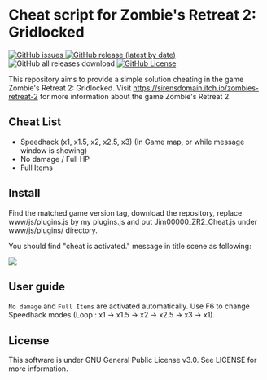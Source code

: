 # Cheat script for Zombie's Retreat 2: Gridlocked

<div>
    <p align="left">
        <a href="https://github.com/Jim00000/Zombies-Retreat-2-Cheat-Script/issues">
            <img src="https://img.shields.io/github/issues/Jim00000/Zombies-Retreat-2-Cheat-Script?style=flat-square" alt="GitHub issues">
        </a>
        <a href="https://github.com/Jim00000/Zombies-Retreat-2-Cheat-Script/releases/latest">
            <img src="https://img.shields.io/github/v/release/Jim00000/Zombies-Retreat-2-Cheat-Script?style=flat-square" alt="GitHub release (latest by date)">
        </a>
        <a>
            <img src="https://img.shields.io/github/downloads/Jim00000/Zombies-Retreat-2-Cheat-Script/total?style=flat-square" alt="GitHub all releases download">
        </a>
        <a href="https://github.com/Jim00000/Zombies-Retreat-2-Cheat-Script/blob/master/LICENSE">
            <img src="https://img.shields.io/github/license/Jim00000/Zombies-Retreat-2-Cheat-Script?style=flat-square" alt="GitHub License">
        </a>
    </p>
</div>

This repository aims to provide a simple solution cheating in the game Zombie's Retreat 2: Gridlocked. Visit https://sirensdomain.itch.io/zombies-retreat-2 for more information about the game Zombie's Retreat 2.

## Cheat List

- Speedhack (x1, x1.5, x2, x2.5, x3) (In Game map, or while message window is showing)
- No damage / Full HP
- Full Items

## Install

Find the matched game version tag, download the repository, replace www/js/plugins.js by my plugins.js and put Jim00000_ZR2_Cheat.js under www/js/plugins/ directory.

You should find "cheat is activated." message in title scene as following:

![](https://i.imgur.com/4Dea18H.png)

## User guide

`No damage` and `Full Items` are activated automatically. Use F6 to change Speedhack modes (Loop : x1 → x1.5 → x2 → x2.5 → x3 → x1).

## License

This software is under GNU General Public License v3.0. See LICENSE for more information.
